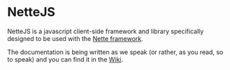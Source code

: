 NetteJS
=======

NetteJS is a javascript client-side framework and library specifically designed to be used with the [Nette framework](https://nette.org).

The documentation is being written as we speak (or rather, as you read, so to speak) and you can find it in the [Wiki](https://github.com/jahudka/nettejs/wiki).
